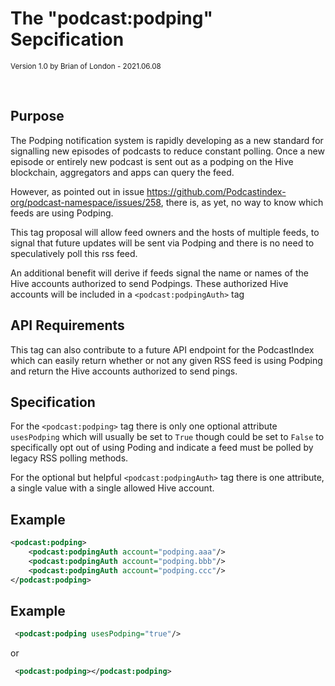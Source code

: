 # The "podcast:podping" Sepcification

<small>Version 1.0 by Brian of London - 2021.06.08</small>

<br>

## Purpose

The Podping notification system is rapidly developing as a new standard for signalling new episodes of podcasts to reduce constant polling. Once a new episode or entirely new podcast is sent out as a podping on the Hive blockchain, aggregators and apps can query the feed.

However, as pointed out in issue https://github.com/Podcastindex-org/podcast-namespace/issues/258, there is, as yet, no way to know which feeds are using Podping.

This tag proposal will allow feed owners and the hosts of multiple feeds, to signal that future updates will be sent via Podping and there is no need to speculatively poll this rss feed.

An additional benefit will derive if feeds signal the name or names of the Hive accounts authorized to send Podpings. These authorized Hive accounts will be included in a `<podcast:podpingAuth>` tag

## API Requirements

This tag can also contribute to a future API endpoint for the PodcastIndex which can easily return whether or not any given RSS feed is using Podping and return the Hive accounts authorized to send pings.

## Specification

For the `<podcast:podping>` tag there is only one optional attribute `usesPodping` which will usually be set to `True` though could be set to `False` to specifically opt out of using Poding and indicate a feed must be polled by legacy RSS polling methods.

For the optional but helpful `<podcast:podpingAuth>` tag there is one attribute, a single value with a single allowed Hive account.

## Example

```xml
<podcast:podping>
    <podcast:podpingAuth account="podping.aaa"/>
    <podcast:podpingAuth account="podping.bbb"/>
    <podcast:podpingAuth account="podping.ccc"/>
</podcast:podping>
```

## Example

```xml
 <podcast:podping usesPodping="true"/>
```

or

```xml
 <podcast:podping></podcast:podping>
```